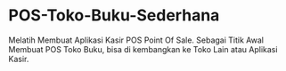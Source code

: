 # POS-Toko-Buku-Sederhana
Melatih Membuat Aplikasi Kasir POS Point Of Sale. Sebagai Titik Awal Membuat POS Toko Buku, bisa di kembangkan ke Toko Lain atau Aplikasi Kasir.
